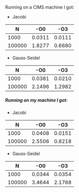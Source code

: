 Running on a CIMS machine I got:

* Jacobi

 | N	| -O0 | -O3	|
 | --- | --- | --- |
 | 1000  | 0.0311 | 0.0111 |
 | 100000 | 1.8277 | 0.6680 |

* Gauss-Seidel

 | N	| -O0 | -O3	|
 | --- | --- | --- |
 | 1000  | 0.0381 | 0.0210 |
 | 100000 | 2.1496 | 1.2982 |

##### Running on my machine I got:

* Jacobi

 | N	| -O0 | -O3	|
 | --- | --- | --- |
 | 1000  | 0.0408 | 0.0151 |
 | 100000 | 2.5506 | 0.8218 |

* Gauss-Seidel

 | N	| -O0 | -O3	|
 | --- | --- | --- |
 | 1000  | 0.0344 | 0.0354 |
 | 100000 | 3.4644 | 2.1768 |
